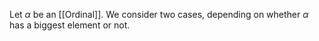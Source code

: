 Let $\alpha$ be an [[Ordinal]]. We consider two cases, depending on whether $\alpha$ has a biggest element or not.